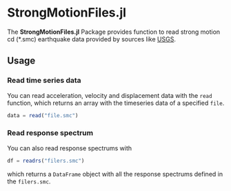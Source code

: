 # StrongMotionFiles.jl

The **StrongMotionFiles.jl** Package provides function to read strong motion cd (*.smc) earthquake data provided by sources like [USGS](https://www.usgs.gov/). 

## Usage
### Read time series data

You can read acceleration, velocity and displacement data with the `read` function, which returns an array with the timeseries data of a specified `file`.

```julia
data = read("file.smc")
```

### Read response spectrum

You can also read response spectrums with

```julia
df = readrs("filers.smc")
```

which returns a `DataFrame` object with all the response spectrums defined in the `filers.smc`.